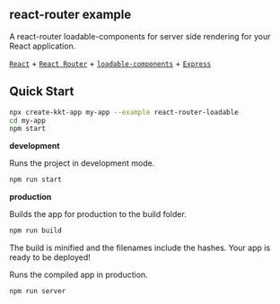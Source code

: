 react-router example
---

A react-router loadable-components for server side rendering for your React application.

[`React`](https://github.com/facebook/react) + [`React Router`](https://github.com/ReactTraining/react-router) + [`loadable-components`](https://github.com/smooth-code/loadable-components) + [`Express`](https://expressjs.com/)

## Quick Start

```bash
npx create-kkt-app my-app --example react-router-loadable
cd my-app
npm start
```

**development**

Runs the project in development mode.  

```bash
npm run start
```

**production**

Builds the app for production to the build folder.

```bash
npm run build
```

The build is minified and the filenames include the hashes.
Your app is ready to be deployed!

Runs the compiled app in production.

```bash
npm run server
```
